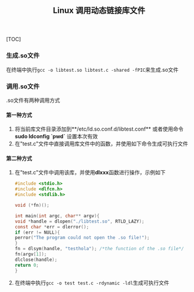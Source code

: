 <header><h2 align="center">Linux 调用动态链接库文件</h2></header>

[TOC]

### 生成.so文件

在终端中执行`gcc -o libtest.so libtest.c -shared -fPIC`来生成.so文件

### 调用.so文件

.so文件有两种调用方式

#### 第一种方式

1. 将当前库文件目录添加到**/etc/ld.so.conf.d/libtest.conf** 或者使用命令 **sudo ldconfig \`pwd\`** 设置本次有效
2. 在"test.c"文件中直接调用库文件中的函数，并使用如下命令生成可执行文件

#### 第二种方式

1. 在"test.c"文件中调用该库，并使用**dlxxx**函数进行操作，示例如下

	```C
	#include <stdio.h>
	#include <dlfcn.h>
	#include <stdlib.h>

	void (*fn)();

	int main(int argc, char** argv){
	void *handle = dlopen("./libtest.so", RTLD_LAZY);
	const char *err = dlerror();
	if (err != NULL){
	perror("The program could not open the .so file!");
	}
	fn = dlsym(handle, "testhola"); /*the function of the .so file*/
	fn(argv[1]);
	dlclose(handle);
	return 0;
	}
	```
2. 在终端中执行`gcc -o test test.c -rdynamic -ldl`生成可执行文件

